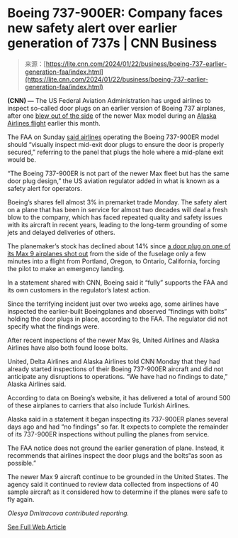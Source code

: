 <!--yml
category: 未分类
date: 2024-05-27 15:00:43
-->

# Boeing 737-900ER: Company faces new safety alert over earlier generation of 737s | CNN Business

> 来源：[https://lite.cnn.com/2024/01/22/business/boeing-737-earlier-generation-faa/index.html](https://lite.cnn.com/2024/01/22/business/boeing-737-earlier-generation-faa/index.html)

**(CNN) —** The US Federal Aviation Administration has urged airlines to inspect so-called door plugs on an earlier version of Boeing 737 airplanes, after one [blew out of the side](https://www.cnn.com/2024/01/08/business/boeing-safety-quality-problems/index.html) of the newer Max model during an [Alaska Airlines flight](https://www.cnn.com/2024/01/18/business/boeing-ceo-spirit-aerosystems-alaska-airlines/index.html) earlier this month.

The FAA on Sunday [said airlines](https://www.faa.gov/newsroom/updates-grounding-boeing-737-max-9-aircraft) operating the Boeing 737-900ER model should “visually inspect mid-exit door plugs to ensure the door is properly secured,” referring to the panel that plugs the hole where a mid-plane exit would be.

“The Boeing 737-900ER is not part of the newer Max fleet but has the same door plug design,” the US aviation regulator added in what is known as a safety alert for operators.

Boeing’s shares fell almost 3% in premarket trade Monday. The safety alert on a plane that has been in service for almost two decades will deal a fresh blow to the company, which has faced repeated quality and safety issues with its aircraft in recent years, leading to the long-term grounding of some jets and delayed deliveries of others.

The planemaker’s stock has declined about 14% since [a door plug on one of its Max 9 airplanes shot out](https://www.cnn.com/2024/01/07/us/alaska-airlines-faa-plug-door-blown-off-sunday/index.html) from the side of the fuselage only a few minutes into a flight from Portland, Oregon, to Ontario, California, forcing the pilot to make an emergency landing.

In a statement shared with CNN, Boeing said it “fully” supports the FAA and its own customers in the regulator’s latest action.

Since the terrifying incident just over two weeks ago, some airlines have inspected the earlier-built Boeingplanes and observed “findings with bolts” holding the door plugs in place, according to the FAA. The regulator did not specify what the findings were.

After recent inspections of the newer Max 9s, United Airlines and Alaska Airlines have also both found loose bolts.

United, Delta Airlines and Alaska Airlines told CNN Monday that they had already started inspections of their Boeing 737-900ER aircraft and did not anticipate any disruptions to operations. “We have had no findings to date,” Alaska Airlines said.

According to data on Boeing’s website, it has delivered a total of around 500 of these airplanes to carriers that also include Turkish Airlines.

Alaska said in a statement it began inspecting its 737-900ER planes several days ago and had “no findings” so far. It expects to complete the remainder of its 737-900ER inspections without pulling the planes from service.

The FAA notice does not ground the earlier generation of plane. Instead, it recommends that airlines inspect the door plugs and the bolts“as soon as possible.”

The newer Max 9 aircraft continue to be grounded in the United States. The agency said it continued to review data collected from inspections of 40 sample aircraft as it considered how to determine if the planes were safe to fly again.

*Olesya Dmitracova contributed reporting.*

[See Full Web Article](https://www.cnn.com/2024/01/22/business/boeing-737-earlier-generation-faa/index.html)